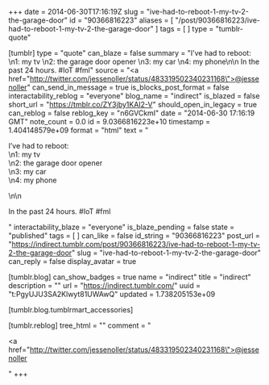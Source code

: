 +++
date = 2014-06-30T17:16:19Z
slug = "ive-had-to-reboot-1-my-tv-2-the-garage-door"
id = "90366816223"
aliases = [ "/post/90366816223/ive-had-to-reboot-1-my-tv-2-the-garage-door" ]
tags = [ ]
type = "tumblr-quote"

[tumblr]
type = "quote"
can_blaze = false
summary = "I’ve had to reboot: \n1: my tv \n2: the garage door opener \n3: my car \n4: my phone\n\n In the past 24 hours. #IoT #fml"
source = "<a href=\"http://twitter.com/jessenoller/status/483319502340231168\">@jessenoller</a>"
can_send_in_message = true
is_blocks_post_format = false
interactability_reblog = "everyone"
blog_name = "indirect"
is_blazed = false
short_url = "https://tmblr.co/ZY3jby1KAI2-V"
should_open_in_legacy = true
can_reblog = false
reblog_key = "n6GVCkmI"
date = "2014-06-30 17:16:19 GMT"
note_count = 0.0
id = 9.0366816223e+10
timestamp = 1.404148579e+09
format = "html"
text = "<p>I&rsquo;ve had to reboot:<br/>\n1: my tv<br/>\n2: the garage door opener<br/>\n3: my car<br/>\n4: my phone</p>\n\n<p>In the past 24 hours. #IoT #fml</p>"
interactability_blaze = "everyone"
is_blaze_pending = false
state = "published"
tags = [ ]
can_like = false
id_string = "90366816223"
post_url = "https://indirect.tumblr.com/post/90366816223/ive-had-to-reboot-1-my-tv-2-the-garage-door"
slug = "ive-had-to-reboot-1-my-tv-2-the-garage-door"
can_reply = false
display_avatar = true

[tumblr.blog]
can_show_badges = true
name = "indirect"
title = "indirect"
description = ""
url = "https://indirect.tumblr.com/"
uuid = "t:PgyUJU3SA2Klwyt81UWAwQ"
updated = 1.738205153e+09

[tumblr.blog.tumblrmart_accessories]

[tumblr.reblog]
tree_html = ""
comment = "<p><a href=\"http://twitter.com/jessenoller/status/483319502340231168\">@jessenoller</a></p>"
+++
